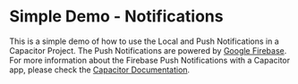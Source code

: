 # Simple Demo - Notifications

This is a simple demo of how to use the Local and Push Notifications in a Capacitor Project. The Push Notifications are powered by [Google Firebase](https://firebase.google.com). For more information about the Firebase Push Notifications with a Capacitor app, please check the [Capacitor Documentation](https://capacitorjs.com/docs/guides/push-notifications-firebase).
